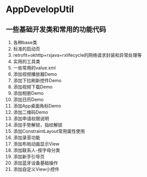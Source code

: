 # AppDevelopUtil
## 一些基础开发类和常用的功能代码
1.  各种base类
2.  标准的启动页
3.  retrofit+okhttp+rxjava+rxlifecycle的网络请求封装和异常处理等
4.  实用的工具类
5.  一些常用的value.xml
6.  添加视频播放器Demo
7.  添加下拉刷新控件Demo
8.  添加视频下载Demo
9.  添加相册Demo
10. 添加日历Demo
11. 添加App桌面角标Demo
12. 添加二维码Demo
13. 添加申请权限说明
14. 添加手势解锁，指纹解锁
15. 添加ConstraintLayout常用属性使用
16. 添加录音功能
17. 添加布局动画显示View
18. 添加联系人-按字母分类
19. 添加新手引导页
19. 添加蓝牙设备基础操作
20. 添加自定义View小控件

